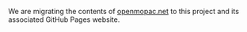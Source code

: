 We are migrating the contents of [openmopac.net](openmopac.net) to this project and its associated GitHub Pages website.
